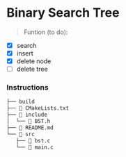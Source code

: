 # Binary Search Tree

> Funtion (to do):

* [x] search
* [x] insert
* [x] delete node
* [ ] delete tree

### Instructions

```bash
├── build 
├──  CMakeLists.txt
├──  include
│  └──  BST.h
├──  README.md
└──  src
   ├──  bst.c
   └──  main.c
```
